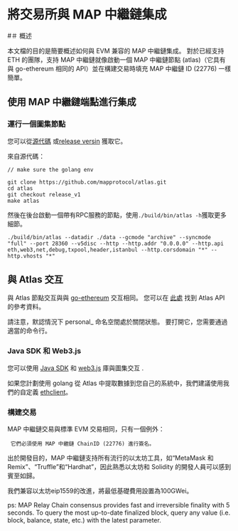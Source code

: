 # 將交易所與 MAP 中繼鏈集成

#＃ 概述

本文檔的目的是簡要概述如何與 EVM 兼容的 MAP 中繼鏈集成。 對於已經支持 ETH 的團隊，支持 MAP 中繼鏈就像啟動一個 MAP 中繼鏈節點 (atlas)（它具有與 go-ethereum 相同的 API）並在構建交易時填充 MAP 中繼鏈 ID (22776) 一樣簡單。

## 使用 MAP 中繼鏈端點進行集成

### 運行一個圖集節點

您可以從[源代碼](https://github.com/mapprotocol/atlas) 或[release versin](https://github.com/mapprotocol/atlas/releases) 獲取它。

來自源代碼：

```
// make sure the golang env

git clone https://github.com/mapprotocol/atlas.git
cd atlas
git checkout release_v1
make atlas

```
然後在後台啟動一個帶有RPC服務的節點，使用`./build/bin/atlas -h`獲取更多細節。
```
./build/bin/atlas --datadir ./data --gcmode "archive" --syncmode "full" --port 28360 --v5disc --http --http.addr "0.0.0.0" --http.api eth,web3,net,debug,txpool,header,istanbul --http.corsdomain "*" --http.vhosts "*" 
```

## 與 Atlas 交互

與 Atlas 節點交互與與 [go-ethereum](https://geth.ethereum.org/) 交互相同。 您可以在 [此處](/sdk/RPC-API.md) 找到 Atlas API 的參考資料。

請注意，默認情況下 personal_ 命名空間處於關閉狀態。 要打開它，您需要通過適當的命令行。


### Java SDK 和 Web3.js

您可以使用 [Java SDK](https://github.com/web3j/web3j) 和 [web3.js](https://web3js.readthedocs.io/en/v1.2.9/) 庫與圖集交互 .

如果您計劃使用 golang 從 Atlas 中提取數據到您自己的系統中，我們建議使用我們的自定義 [ethclient](https://github.com/mapprotocol/compass/tree/main/pkg/ethclient)。

### 構建交易

MAP 中繼鏈交易與標準 EVM 交易相同，只有一個例外：

     它們必須使用 MAP 中繼鏈 ChainID (22776) 進行簽名。


出於開發目的，MAP 中繼鏈支持所有流行的以太坊工具，如“MetaMask 和 Remix”、“Truffle”和“Hardhat”，因此熟悉以太坊和 Solidity 的開發人員可以感到賓至如歸。

我們兼容以太坊eip1559的改進，將最低基礎費用設置為100GWei。

ps: MAP Relay Chain consensus provides fast and irreversible finality with 5 seconds. To query the most up-to-date finalized block, query any value (i.e. block, balance, state, etc.) with the latest parameter.